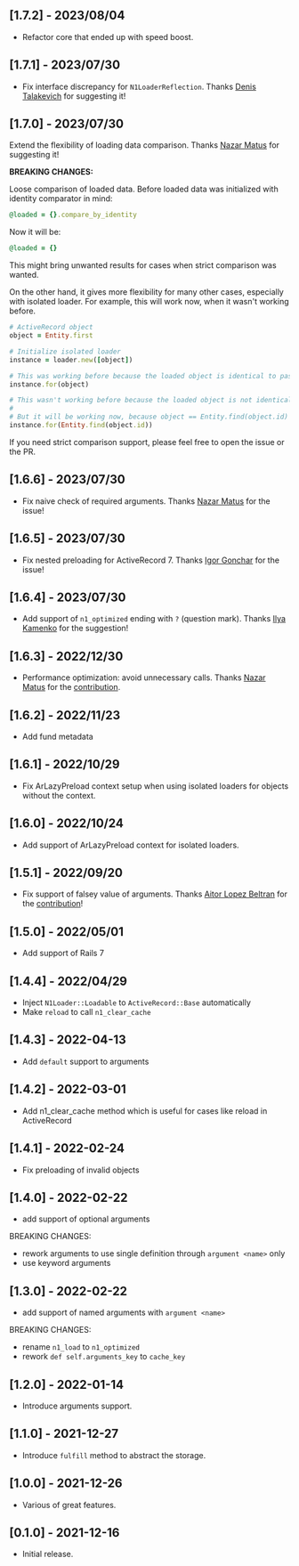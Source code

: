 ## [1.7.2] - 2023/08/04

- Refactor core that ended up with speed boost.

## [1.7.1] - 2023/07/30

- Fix interface discrepancy for `N1LoaderReflection`. Thanks [Denis Talakevich](https://github.com/senid231) for suggesting it!

## [1.7.0] - 2023/07/30

Extend the flexibility of loading data comparison. Thanks [Nazar Matus](https://github.com/FunkyloverOne) for suggesting it! 

**BREAKING CHANGES:**

Loose comparison of loaded data. Before loaded data was initialized with identity comparator in mind:

```ruby
@loaded = {}.compare_by_identity
```

Now it will be:

```ruby
@loaded = {}
```

This might bring unwanted results for cases when strict comparison was wanted. 

On the other hand, it gives more flexibility for many other cases, especially with isolated loader.
For example, this will work now, when it wasn't working before.

```ruby
# ActiveRecord object
object = Entity.first

# Initialize isolated loader
instance = loader.new([object])

# This was working before because the loaded object is identical to passed object by `#object_id`
instance.for(object)

# This wasn't working before because the loaded object is not identical to passed one by `#object_id`
# 
# But it will be working now, because object == Entity.find(object.id)
instance.for(Entity.find(object.id))
```

If you need strict comparison support, please feel free to open the issue or the PR.

## [1.6.6] - 2023/07/30

- Fix naive check of required arguments. Thanks [Nazar Matus](https://github.com/FunkyloverOne) for the issue!

## [1.6.5] - 2023/07/30

- Fix nested preloading for ActiveRecord 7. Thanks [Igor Gonchar](https://github.com/gigorok) for the issue!

## [1.6.4] - 2023/07/30

- Add support of `n1_optimized` ending with `?` (question mark). Thanks [Ilya Kamenko](https://github.com/Galathius) for the suggestion!

## [1.6.3] - 2022/12/30

- Performance optimization: avoid unnecessary calls. Thanks [Nazar Matus](https://github.com/FunkyloverOne) for the [contribution](https://github.com/djezzzl/n1_loader/pull/33).

## [1.6.2] - 2022/11/23

- Add fund metadata

## [1.6.1] - 2022/10/29

- Fix ArLazyPreload context setup when using isolated loaders for objects without the context.

## [1.6.0] - 2022/10/24

- Add support of ArLazyPreload context for isolated loaders.

## [1.5.1] - 2022/09/20

- Fix support of falsey value of arguments. Thanks [Aitor Lopez Beltran](https://github.com/aitorlb) for the [contribution](https://github.com/djezzzl/n1_loader/pull/23)!

## [1.5.0] - 2022/05/01

- Add support of Rails 7

## [1.4.4] - 2022/04/29

- Inject `N1Loader::Loadable` to `ActiveRecord::Base` automatically
- Make `reload` to call `n1_clear_cache`

## [1.4.3] - 2022-04-13

- Add `default` support to arguments

## [1.4.2] - 2022-03-01

- Add n1_clear_cache method which is useful for cases like reload in ActiveRecord

## [1.4.1] - 2022-02-24

- Fix preloading of invalid objects

## [1.4.0] - 2022-02-22

- add support of optional arguments

BREAKING CHANGES:
- rework arguments to use single definition through `argument <name>` only
- use keyword arguments

## [1.3.0] - 2022-02-22

- add support of named arguments with `argument <name>`

BREAKING CHANGES:
- rename `n1_load` to `n1_optimized`
- rework `def self.arguments_key` to `cache_key`

## [1.2.0] - 2022-01-14

- Introduce arguments support.

## [1.1.0] - 2021-12-27

- Introduce `fulfill` method to abstract the storage.

## [1.0.0] - 2021-12-26

- Various of great features.

## [0.1.0] - 2021-12-16

- Initial release.
